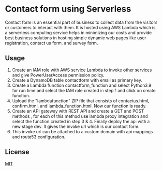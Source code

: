 # Contact form using Serverless

Contact form is an essential part of business to collect data from the visitors or customers to interact with them. It is hosted using AWS Lambda which is a serverless computing service helps in minimizing our costs and provide best business solutions in hosting simple dynamic web pages like user registration, contact us form, and survey form.

## Usage

1. Create an IAM role with AWS service Lambda to invoke other services and give PowerUserAccess permission policy.
2. Create a DynamoDB table contactform with email as primary key.
3. Create a Lambda function contactform_function and select Python3.9 for run time and select the IAM role created in step 1 and click on create function.
4. Upload the "lambdafunction" ZIP file that consists of contactus.html, confirm.html, and lambda_function.html. Now our function is ready.
5. Create an API gateway with REST API and create a GET and POST methods , for each of this method use lambda proxy integration and select the function created in step 3 & 4. Finally deploy the api with a new stage dev. It gives the invoke url which is our contact form.
6. This invoke url can be attached to a custom domain with api mappings and route53 configuration.

## License
[MIT](https://choosealicense.com/licenses/mit/)